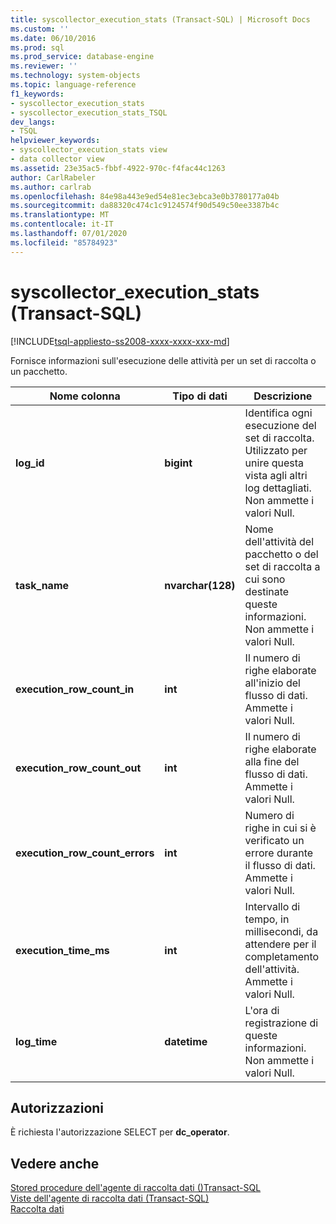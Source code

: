 ```yaml
---
title: syscollector_execution_stats (Transact-SQL) | Microsoft Docs
ms.custom: ''
ms.date: 06/10/2016
ms.prod: sql
ms.prod_service: database-engine
ms.reviewer: ''
ms.technology: system-objects
ms.topic: language-reference
f1_keywords:
- syscollector_execution_stats
- syscollector_execution_stats_TSQL
dev_langs:
- TSQL
helpviewer_keywords:
- syscollector_execution_stats view
- data collector view
ms.assetid: 23e35ac5-fbbf-4922-970c-f4fac44c1263
author: CarlRabeler
ms.author: carlrab
ms.openlocfilehash: 84e98a443e9ed54e81ec3ebca3e0b3780177a04b
ms.sourcegitcommit: da88320c474c1c9124574f90d549c50ee3387b4c
ms.translationtype: MT
ms.contentlocale: it-IT
ms.lasthandoff: 07/01/2020
ms.locfileid: "85784923"
---
```

# <a name="syscollector_execution_stats-transact-sql"></a>syscollector_execution_stats (Transact-SQL)
[!INCLUDE[tsql-appliesto-ss2008-xxxx-xxxx-xxx-md](../../includes/applies-to-version/sqlserver.md)]

  Fornisce informazioni sull'esecuzione delle attività per un set di raccolta o un pacchetto.  
  
|Nome colonna|Tipo di dati|Descrizione|  
|-----------------|---------------|-----------------|  
|**log_id**|**bigint**|Identifica ogni esecuzione del set di raccolta. Utilizzato per unire questa vista agli altri log dettagliati. Non ammette i valori Null.|  
|**task_name**|**nvarchar(128)**|Nome dell'attività del pacchetto o del set di raccolta a cui sono destinate queste informazioni. Non ammette i valori Null.|  
|**execution_row_count_in**|**int**|Il numero di righe elaborate all'inizio del flusso di dati. Ammette i valori Null.|  
|**execution_row_count_out**|**int**|Il numero di righe elaborate alla fine del flusso di dati. Ammette i valori Null.|  
|**execution_row_count_errors**|**int**|Numero di righe in cui si è verificato un errore durante il flusso di dati. Ammette i valori Null.|  
|**execution_time_ms**|**int**|Intervallo di tempo, in millisecondi, da attendere per il completamento dell'attività. Ammette i valori Null.|  
|**log_time**|**datetime**|L'ora di registrazione di queste informazioni. Non ammette i valori Null.|  
  
## <a name="permissions"></a>Autorizzazioni  
 È richiesta l'autorizzazione SELECT per **dc_operator**.  
  
## <a name="see-also"></a>Vedere anche  
 [Stored procedure dell'agente di raccolta dati &#40;&#41;Transact-SQL](../../relational-databases/system-stored-procedures/data-collector-stored-procedures-transact-sql.md)   
 [Viste dell'agente di raccolta dati &#40;Transact-SQL&#41;](../../relational-databases/system-catalog-views/data-collector-views-transact-sql.md)   
 [Raccolta dati](../../relational-databases/data-collection/data-collection.md)  
  
  
